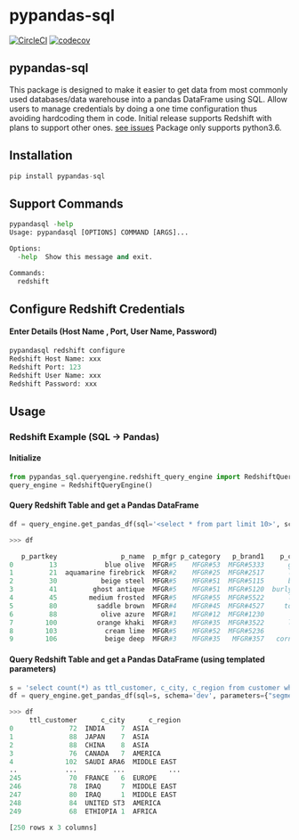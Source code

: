 # pypandas-sql

[![CircleCI](https://circleci.com/gh/saurabhdhupar/pypandas-sql.svg?style=svg)](https://circleci.com/gh/saurabhdhupar/pypandas-sql)
[![codecov](https://codecov.io/gh/saurabhdhupar/pypandas-sql/branch/dev/graphs/badge.svg)](https://codecov.io/gh/saurabhdhupar/pypandas-sql)

## pypandas-sql

This package is designed to make it easier to get data from most commonly used databases/data warehouse into a pandas DataFrame using SQL.
Allow users to manage credentials by doing a one time configuration thus avoiding hardcoding them in code. 
Initial release supports Redshift with plans to support other ones. [see issues](https://github.com/saurabhdhupar/pypandas-sql/issues)
Package only supports python3.6.

## Installation

```python
pip install pypandas-sql
```

## Support Commands

```python
pypandasql -help
Usage: pypandasql [OPTIONS] COMMAND [ARGS]...

Options:
  -help  Show this message and exit.

Commands:
  redshift
```

## Configure Redshift Credentials 
#### Enter Details (Host Name , Port, User Name, Password)
```python
pypandasql redshift configure
Redshift Host Name: xxx
Redshift Port: 123
Redshift User Name: xxx
Redshift Password: xxx
```

## Usage

### Redshift Example (SQL -> Pandas)

#### Initialize 
```python
from pypandas_sql.queryengine.redshift_query_engine import RedshiftQueryEngine
query_engine = RedshiftQueryEngine()
```

#### Query Redshift Table and get a Pandas DataFrame
```python
df = query_engine.get_pandas_df(sql='<select * from part limit 10>', schema='<dev>')

>>> df

   p_partkey                p_name  p_mfgr p_category   p_brand1    p_color                   p_type  p_size p_container
0         13            blue olive  MFGR#5    MFGR#53  MFGR#5333      ghost  MEDIUM BURNISHED NICKEL       1  JUMBO PACK
1         21  aquamarine firebrick  MFGR#2    MFGR#25  MFGR#2517      lemon      SMALL BURNISHED TIN      31     MED BAG
2         30           beige steel  MFGR#5    MFGR#51  MFGR#5115      blush       PROMO ANODIZED TIN      17      LG BOX
3         41         ghost antique  MFGR#5    MFGR#51  MFGR#5120  burlywood     ECONOMY ANODIZED TIN       7    WRAP JAR
4         45        medium frosted  MFGR#5    MFGR#55  MFGR#5522      lemon     SMALL BRUSHED NICKEL       9    WRAP BAG
5         80          saddle brown  MFGR#4    MFGR#45  MFGR#4527     tomato       PROMO PLATED BRASS      28     MED CAN
6         88           olive azure  MFGR#1    MFGR#12  MFGR#1230       blue      PROMO PLATED COPPER      16     SM CASE
7        100          orange khaki  MFGR#3    MFGR#35  MFGR#3522      light     ECONOMY ANODIZED TIN       4      LG BAG
8        103            cream lime  MFGR#5    MFGR#52  MFGR#5236       navy      MEDIUM PLATED BRASS      45   WRAP DRUM
9        106            beige deep  MFGR#3    MFGR#35   MFGR#357   cornsilk      MEDIUM PLATED BRASS      28   WRAP DRUM

```

#### Query Redshift Table and get a Pandas DataFrame (using templated parameters)
```python
s = 'select count(*) as ttl_customer, c_city, c_region from customer where c_mktsegment = %(segment)s group by c_region,c_city;'
df = query_engine.get_pandas_df(sql=s, schema='dev', parameters={"segment":"FURNITURE"})

>>> df
     ttl_customer      c_city      c_region
0              72  INDIA    7  ASIA        
1              88  JAPAN    7  ASIA        
2              88  CHINA    8  ASIA        
3              76  CANADA   7  AMERICA     
4             102  SAUDI ARA6  MIDDLE EAST 
..            ...         ...           ...
245            70  FRANCE   6  EUROPE      
246            78  IRAQ     7  MIDDLE EAST 
247            80  IRAQ     1  MIDDLE EAST 
248            84  UNITED ST3  AMERICA     
249            68  ETHIOPIA 1  AFRICA      

[250 rows x 3 columns]
```
